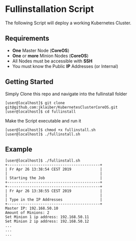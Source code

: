 # Fullinstallation Script
The following Script will deploy a working Kubernetes Cluster.

## Requirements
* **One** Master Node (**CoreOS**)
* **One** or **more** Minion Nodes (**CoreOS**)
* All Nodes must be accessible with **SSH**
* You must know the Public **IP** Addresses (or Internal)

## Getting Started
Simply Clone this repo and navigate into the fullinstall folder
```
[user@localhost]$ git clone git@github.com:jklaiber/KubernetesClusterCoreOS.git
[user@localhost]$ cd fullinstall
```
Make the Script executable and run it
```
[user@localhost]$ chmod +x fullinstall.sh
[user@localhost]$ ./fullinstall.sh
```
## Example
```
[user@localhost]$ ./fullinstall.sh
+------------------------------------------+
| Fr Apr 26 13:38:54 CEST 2019             |
|                                          |
| Starting the Job                         |
+------------------------------------------+
+------------------------------------------+
| Fr Apr 26 13:38:55 CEST 2019             |
|                                          |
| Type in the IP Addresses                 |
+------------------------------------------+
Master IP: 192.168.50.10
Amount of Minions: 2
Set Minion 1 ip address: 192.168.50.11
Set Minion 2 ip address: 192.168.50.12
...
...
...
```
